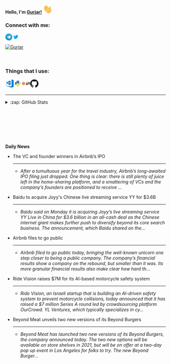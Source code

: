 #### Hello, I'm [Gurjar!](https://GurjarKing.github.io) <img src="https://raw.githubusercontent.com/ABSphreak/ABSphreak/master/gifs/Hi.gif" width="30px"></h2>


### Connect with me:

[<img align="left" alt="Gurjar | Telegram" width="22px" src="https://raw.githubusercontent.com/github/explore/80688e429a7d4ef2fca1e82350fe8e3517d3494d/topics/telegram/telegram.png" />][Telegram]
[<img align="left" alt="Gurjar | Twitter" width="22px" src="https://raw.githubusercontent.com/github/explore/80688e429a7d4ef2fca1e82350fe8e3517d3494d/topics/twitter/twitter.png" />][Twitter]
<br >
<br >
<a href="https://github.com/GurjarKing"><img src="https://komarev.com/ghpvc/?username=GurjarKing" alt="Gurjar" /></a> <br />
<br />
<br />
<!-- <br >

![](https://visitor-badge.glitch.me/badge?page_id=GurjarKing)

<br /> -->

### Things that I use:

[<img align="left" alt="Visual Studio Code" width="26px" src="https://raw.githubusercontent.com/github/explore/80688e429a7d4ef2fca1e82350fe8e3517d3494d/topics/visual-studio-code/visual-studio-code.png" />][VSCode]
[<img align="left" alt="Python" width="26px" src="https://raw.githubusercontent.com/github/explore/80688e429a7d4ef2fca1e82350fe8e3517d3494d/topics/python/python.png" />][Python]
[<img align="left" alt="Git" width="26px" src="https://raw.githubusercontent.com/github/explore/80688e429a7d4ef2fca1e82350fe8e3517d3494d/topics/git/git.png" />][Git]
[<img align="left" alt="GitHub" width="26px" src="https://raw.githubusercontent.com/github/explore/78df643247d429f6cc873026c0622819ad797942/topics/github/github.png" />][Github]

<br />
<br />

---
<details>
  <summary>:zap: GitHub Stats</summary>

<img align="left" alt="Gurjar's Github Stats" src="https://github-readme-stats.vercel.app/api?username=GurjarKing&show_icons=true&hide_border=true&count_private=true&include_all_commit=true&theme=algolia" />

</details>

<!-- ### 🔔 My latest tweet
<a href="https://twitter.com/Gurjar_King43" target="_blank">
	<img src="https://github.com/GurjarKing/GurjarKing/raw/master/tweet.png" width="70%" align="center" alt="Click to view on Twitter" title="My latest tweet, as an image"/>
</a> -->
<br>

<pre>

</pre>

<!-- **Quote of the hour:**

{qoth}

~ {qoth_author}
<pre>

</pre> -->
<br>
<pre>


</pre>
<strong>Daily News</strong>
  
  - The VC and founder winners in Airbnb’s IPO
     <hr/>
     
      - *After a tumultuous year for the travel industry, Airbnb’s long-awaited IPO filing just dropped. One thing is clear: there is still plenty of juice left in the home-sharing platform, and a smattering of VCs and the company’s founders are positioned to receive …*
     
  - Baidu to acquire Joyy's Chinese live streaming service YY for $3.6B
      <hr/>
      
      - *Baidu said on Monday it is acquiring Joyy’s live streaming service YY Live in China for $3.6 billion in an all-cash deal as the Chinese internet giant makes further push to diversify beyond its core search business. The announcement, which Baidu shared on the…*
      
  - Airbnb files to go public
      <hr/>
      
      - *Airbnb filed to go public today, bringing the well-known unicorn one step closer to being a public company. The company’s financial results show a company on the rebound, but smaller than it was. Its more granular financial results also make clear how hard th…*
      
  - Ride Vision raises $7M for its AI-based motorcycle safety system
      <hr/>
      
      - *Ride Vision, an Israeli startup that is building an AI-driven safety system to prevent motorcycle collisions, today announced that it has raised a $7 million Series A round led by crowdsourcing platform OurCrowd. YL Ventures, which typically specializes in cy…*
       
  - Beyond Meat unveils two new versions of its Beyond Burgers
      <hr/>
       
       - *Beyond Meat has launched two new versions of its Beyond Burgers, the company announced today. The two new options will be available on store shelves in 2021, but will be on offer at a two-day pop up event in Los Angeles for folks to try. The new Beyond Burger…*
      

<br />

[VSCode]: https://code.visualstudio.com/
[Python]: https://www.python.org/
[Git]: https://git-scm.com/
[Github]: https://github.com/
[Telegram]: https://t.me/Gurjar_King/
[Twitter]: https://twitter.com/Gurjar_King43/
